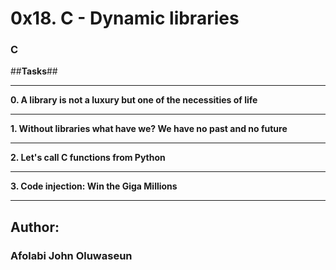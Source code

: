 # 0x18. C - Dynamic libraries
### C

##**Tasks**##
___
 __0. A library is not a luxury but one of the necessities of life__
___
 __1. Without libraries what have we? We have no past and no future__
___
 __2. Let's call C functions from Python__
___
 __3. Code injection: Win the Giga Millions__
___

## Author:
### Afolabi John Oluwaseun

